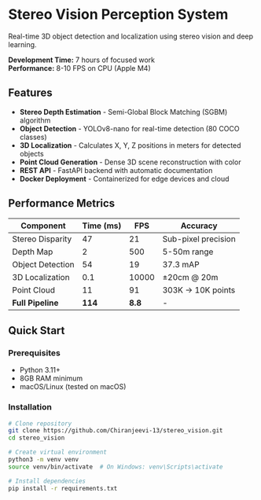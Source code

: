 # Stereo Vision Perception System

Real-time 3D object detection and localization using stereo vision and deep learning.

**Development Time:** 7 hours of focused work  
**Performance:** 8-10 FPS on CPU (Apple M4)

## Features

- **Stereo Depth Estimation** - Semi-Global Block Matching (SGBM) algorithm
- **Object Detection** - YOLOv8-nano for real-time detection (80 COCO classes)
- **3D Localization** - Calculates X, Y, Z positions in meters for detected objects
- **Point Cloud Generation** - Dense 3D scene reconstruction with color
- **REST API** - FastAPI backend with automatic documentation
- **Docker Deployment** - Containerized for edge devices and cloud

## Performance Metrics

| Component | Time (ms) | FPS | Accuracy |
|-----------|-----------|-----|----------|
| Stereo Disparity | 47 | 21 | Sub-pixel precision |
| Depth Map | 2 | 500 | 5-50m range |
| Object Detection | 54 | 19 | 37.3 mAP |
| 3D Localization | 0.1 | 10000 | ±20cm @ 20m |
| Point Cloud | 11 | 91 | 303K → 10K points |
| **Full Pipeline** | **114** | **8.8** | - |

## Quick Start

### Prerequisites

- Python 3.11+
- 8GB RAM minimum
- macOS/Linux (tested on macOS)

### Installation
```bash
# Clone repository
git clone https://github.com/Chiranjeevi-13/stereo_vision.git
cd stereo_vision

# Create virtual environment
python3 -m venv venv
source venv/bin/activate  # On Windows: venv\Scripts\activate

# Install dependencies
pip install -r requirements.txt

